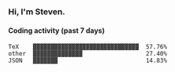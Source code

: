 ### Hi, I'm Steven.

#### Coding activity (past 7 days)
```
TeX    ▓▓▓▓▓▓▓▓▓▓▓▓▓▓▓▓▓▓▓▓▓▓▓▓▓▓▓▓▓▓  57.76%
other  ▓▓▓▓▓▓▓▓▓▓▓▓▓▓                  27.40%
JSON   ▓▓▓▓▓▓▓                         14.83%
```

